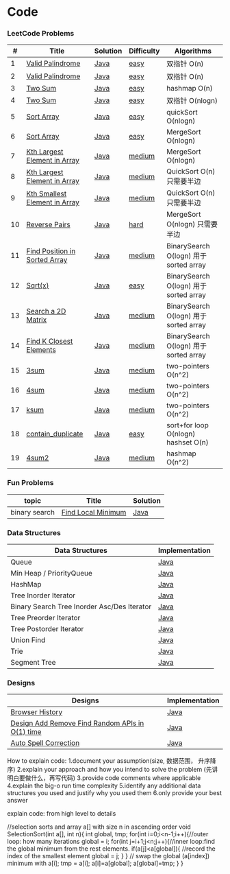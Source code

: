 Code
========

### LeetCode Problems

| #   | Title                                                                                                                   | Solution                                                               | Difficulty                                                       | Algorithms                              |
|-----|-------------------------------------------------------------------------------------------------------------------------|------------------------------------------------------------------------|------------------------------------------------------------------|-----------------------------------------|
| 1   | [Valid Palindrome](https://leetcode.com/problems/valid-palindrome/)                                                     | [Java](./algorithms/1_valid_palindrome/ValidPalindrome.java)           | [easy](./algorithms/1_valid_palindromem/README.md)               | 双指针  O(n)                               |
| 2   | [Valid Palindrome](https://leetcode.com/problems/valid-palindrome-ii/)                                                  | [Java](./algorithms/2_valid_palindrome2/ValidPalindrome2.java)         | [easy](./algorithms/2_valid_palindromem2/README.md)              | 双指针  O(n)                               |
| 3   | [Two Sum](https://leetcode.com/problems/two-sum/)                                                                       | [Java](./algorithms/3_two_sum/hashmap/TwoSum.java)                     | [easy](./algorithms/3_two_sum/hashmap/README.md)                 | hashmap  O(n)                           |
| 4   | [Two Sum](https://leetcode.com/problems/two-sum/)                                                                       | [Java](./algorithms/3_two_sum/two_pointer/TwoSum2.java)                | [easy](./algorithms/3_two_sum/two_pointer/README.md)             | 双指针  O(nlogn)                           |
| 5   | [Sort Array](https://leetcode.com/problems/sort-an-array/)                                                              | [Java](./algorithms/4_sort_array/QuickSort.java)                       | [easy](./algorithms/4_sort_array/README.md)                      | quickSort  O(nlogn)                     |
| 6   | [Sort Array](https://leetcode.com/problems/sort-an-array/)                                                              | [Java](./algorithms/4_sort_array/MergeSort.java)                       | [easy](./algorithms/4_sort_array/README.md)                      | MergeSort  O(nlogn)                     |
| 7   | [Kth Largest Element in Array](https://leetcode.com/problems/kth-largest-element-in-an-array/)                          | [Java](./algorithms/5_Kth_largest_element_array/MergeSort.java)        | [medium](./algorithms/5_Kth_largest_element_array/README.md)     | MergeSort  O(nlogn)                     |
| 8   | [Kth Largest Element in Array](https://leetcode.com/problems/kth-largest-element-in-an-array/)                          | [Java](./algorithms/5_Kth_largest_element_array/QuickSort.java)        | [medium](./algorithms/5_Kth_largest_element_array/README.md)     | QuickSort  O(n) 只需要半边                   |
| 9   | [Kth Smallest Element in Array](https://leetcode.com/problems/kth-largest-element-in-an-array/)                         | [Java](./algorithms/6_Kth_smallest_element_array/QuickSort.java)       | [medium](./algorithms/6_Kth_smallest_element_array/README.md)    | QuickSort  O(n) 只需要半边                   |
| 10  | [Reverse Pairs](https://leetcode.com/problems/reverse-pairs/)                                                           | [Java](./algorithms/7_reverse_pairs/MergeSort.java)                    | [hard](./algorithms/7_reverse_pairs/README.md)                   | MergeSort  O(nlogn) 只需要半边               |
| 11  | [Find Position in Sorted Array](https://leetcode.com/problems/find-first-and-last-position-of-element-in-sorted-array/) | [Java](./algorithms/8_find_position_in_sorted_array/BinarySearch.java) | [medium](./algorithms/8_find_position_in_sorted_array/README.md) | BinarySearch  O(logn)    用于sorted array |
| 12  | [Sqrt(x)](https://leetcode.com/problems/sqrtx/)                                                                         | [Java](./algorithms/9_sqrt/Squrt.java)                                 | [easy](./algorithms/9_sqrt/README.md)                            | BinarySearch  O(logn) 用于sorted array    |
| 13  | [Search a 2D Matrix](https://leetcode.com/problems/search-a-2d-matrix/)                                                 | [Java](./algorithms/10_search_2d_matrix/SearchMatrix.java)             | [medium](./algorithms/10_search_2d_matrix/README.md)             | BinarySearch  O(logn) 用于sorted array    |
| 14  | [Find K Closest Elements](https://leetcode.com/problems/find-k-closest-elements/)                                       | [Java](./algorithms/11_find_K_closest_element/FindClosestElement.java) | [medium](./algorithms/11_find_K_closest_element/README.md)       | BinarySearch  O(logn) 用于sorted array    |
| 15  | [3sum](https://leetcode.com/problems/3sum/)                                                                             | [Java](./algorithms/12_3sum/3sum.java)                                 | [medium](./algorithms/12_3sum/README.md)                         | two-pointers  O(n^2)                    |
| 16  | [4sum](https://leetcode.com/problems/4sum/)                                                                             | [Java](./algorithms/13_4sum/3sum.java)                                 | [medium](./algorithms/13_4sum/README.md)                         | two-pointers  O(n^2)                    |
| 17  | [ksum](https://leetcode.com/problems/4sum/)                                                                             | [Java](./algorithms/14_ksum/4sum.java)                                 | [medium](./algorithms/14_4sum/README.md)                         | two-pointers  O(n^2)                    |
| 18  | [contain_duplicate](https://leetcode.com/problems/contains-duplicate/)                                                  | [Java](./algorithms/15_contain_duplicate/ContainDuplication.java)      | [easy]()                                                         | sort+for loop O(nlogn)     hashset O(n) |
| 19  | [4sum2](https://leetcode.com/problems/4sum-ii/)                                                                            | [Java](./algorithms/16_4sum2/4sum2.java)                               | [medium](./algorithms/16_4sum2/README.md)                        | hashmap  O(n^2)                         |

### Fun Problems

| topic | Title | Solution |
|-------| ----- | -------- |
|binary search|[Find Local Minimum](./algorithms/java/fun_find_local_minimum_in_unsorted_array/README.md)|[Java](./algorithms/java/fun_find_local_minimum_in_unsorted_array/FindLocalMin.java)|

### Data Structures

| Data Structures | Implementation |
|--|--|
|Queue|[Java](./data_structures/queue/Queue.java)|
|Min Heap / PriorityQueue|[Java](./data_structures/min_heap/MinHeap.java)|
|HashMap|[Java](./data_structures/hashmap/HashMap.java)|
|Tree Inorder Iterator|[Java](./data_structures/tree_iterator/InorderIterator.java)|
|Binary Search Tree Inorder Asc/Des Iterator|[Java](./data_structures/tree_iterator/AscDesInorderIterator.java)|
|Tree Preorder Iterator|[Java](./data_structures/tree_iterator/PreorderIterator.java)|
|Tree Postorder Iterator|[Java](./data_structures/tree_iterator/PostorderIterator.java)|
|Union Find|[Java](./data_structures/union_find/UnionFind.java)|
|Trie|[Java](./data_structures/trie/Trie.java)|
|Segment Tree|[Java](./data_structures/segment_tree/SegmentTree.java)|

### Designs

| Designs | Implementation |
|--|--|
|[Browser History](./designs/browser_history/README.md)|[Java](./designs/browser_history/BrowserHistory.java)|
|[Design Add Remove Find Random APIs in O(1) time](./designs/design_add_remove_find_random_in_o1/README.md)|[Java](./designs/design_add_remove_find_random_in_o1/NewDataStructure.java)|
|[Auto Spell Correction](./designs/auto_spell_correction/README.md)|[Java](./designs/auto_spell_correction/SpellCorrection.java)|


How to explain code:
1.document your assumption(size, 数据范围， 升序降序)
2.explain your approach and how you intend to solve the problem (先讲明白要做什么，再写代码)
3.provide code comments where applicable
4.explain the big-o run time complexity 
5.identify any additional data structures you used and justify why you used them
6.only provide your best answer

explain code:
from high level to details

//selection sorts and array a[] with size n in ascending order
void SelectionSort(int a[], int n){
	int global, tmp;
	for(int i=0;i<n-1;i++){//outer loop: how many iterations
		global = i;
		for(int j=i+1;j<n;j++){//inner loop:find the global minimum from the rest elements.
			if(a[j]<a[global]){
               //record the index of the smallest element
				global = j;
			}
		}
       // swap the global (a[index]) minimum with a[i];
		tmp = a[i];
        a[i]=a[global];
		a[global]=tmp;
	}
}